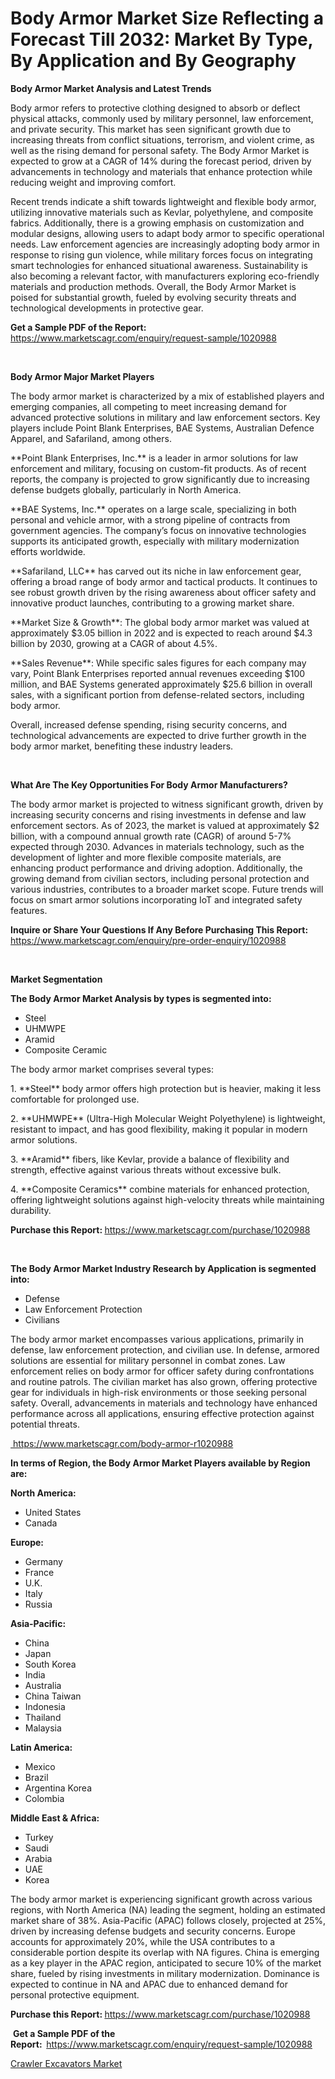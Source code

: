<p><h1>Body Armor Market Size Reflecting a Forecast Till 2032: Market By Type, By Application and By Geography</h1></p><p><strong>Body Armor Market Analysis and Latest Trends</strong></p>
<p><p>Body armor refers to protective clothing designed to absorb or deflect physical attacks, commonly used by military personnel, law enforcement, and private security. This market has seen significant growth due to increasing threats from conflict situations, terrorism, and violent crime, as well as the rising demand for personal safety. The Body Armor Market is expected to grow at a CAGR of 14% during the forecast period, driven by advancements in technology and materials that enhance protection while reducing weight and improving comfort.</p><p>Recent trends indicate a shift towards lightweight and flexible body armor, utilizing innovative materials such as Kevlar, polyethylene, and composite fabrics. Additionally, there is a growing emphasis on customization and modular designs, allowing users to adapt body armor to specific operational needs. Law enforcement agencies are increasingly adopting body armor in response to rising gun violence, while military forces focus on integrating smart technologies for enhanced situational awareness. Sustainability is also becoming a relevant factor, with manufacturers exploring eco-friendly materials and production methods. Overall, the Body Armor Market is poised for substantial growth, fueled by evolving security threats and technological developments in protective gear.</p></p>
<p><strong>Get a Sample PDF of the Report:&nbsp;</strong> <a href="https://www.marketscagr.com/enquiry/request-sample/1020988?utm_campaign=1836&utm_medium=2&utm_source=Github&utm_content=ia&utm_term=18022025&utm_id=body-armor">https://www.marketscagr.com/enquiry/request-sample/1020988</a></p>
<p>&nbsp;</p>
<p><strong>Body Armor Major Market Players</strong></p>
<p><p>The body armor market is characterized by a mix of established players and emerging companies, all competing to meet increasing demand for advanced protective solutions in military and law enforcement sectors. Key players include Point Blank Enterprises, BAE Systems, Australian Defence Apparel, and Safariland, among others.</p><p>**Point Blank Enterprises, Inc.** is a leader in armor solutions for law enforcement and military, focusing on custom-fit products. As of recent reports, the company is projected to grow significantly due to increasing defense budgets globally, particularly in North America. </p><p>**BAE Systems, Inc.** operates on a large scale, specializing in both personal and vehicle armor, with a strong pipeline of contracts from government agencies. The company’s focus on innovative technologies supports its anticipated growth, especially with military modernization efforts worldwide. </p><p>**Safariland, LLC** has carved out its niche in law enforcement gear, offering a broad range of body armor and tactical products. It continues to see robust growth driven by the rising awareness about officer safety and innovative product launches, contributing to a growing market share.</p><p>**Market Size & Growth**: The global body armor market was valued at approximately $3.05 billion in 2022 and is expected to reach around $4.3 billion by 2030, growing at a CAGR of about 4.5%. </p><p>**Sales Revenue**: While specific sales figures for each company may vary, Point Blank Enterprises reported annual revenues exceeding $100 million, and BAE Systems generated approximately $25.6 billion in overall sales, with a significant portion from defense-related sectors, including body armor. </p><p>Overall, increased defense spending, rising security concerns, and technological advancements are expected to drive further growth in the body armor market, benefiting these industry leaders.</p></p>
<p>&nbsp;</p>
<p><strong>What Are The Key Opportunities For Body Armor Manufacturers?</strong></p>
<p><p>The body armor market is projected to witness significant growth, driven by increasing security concerns and rising investments in defense and law enforcement sectors. As of 2023, the market is valued at approximately $2 billion, with a compound annual growth rate (CAGR) of around 5-7% expected through 2030. Advances in materials technology, such as the development of lighter and more flexible composite materials, are enhancing product performance and driving adoption. Additionally, the growing demand from civilian sectors, including personal protection and various industries, contributes to a broader market scope. Future trends will focus on smart armor solutions incorporating IoT and integrated safety features.</p></p>
<p><strong>Inquire or Share Your Questions If Any Before Purchasing This Report:</strong> <a href="https://www.marketscagr.com/enquiry/pre-order-enquiry/1020988?utm_campaign=1836&utm_medium=2&utm_source=Github&utm_content=ia&utm_term=18022025&utm_id=body-armor">https://www.marketscagr.com/enquiry/pre-order-enquiry/1020988</a></p>
<p>&nbsp;</p>
<p><strong>Market Segmentation</strong></p>
<p><strong>The Body Armor Market Analysis by types is segmented into:</strong></p>
<p><ul><li>Steel</li><li>UHMWPE</li><li>Aramid</li><li>Composite Ceramic</li></ul></p>
<p><p>The body armor market comprises several types: </p><p>1. **Steel** body armor offers high protection but is heavier, making it less comfortable for prolonged use.</p><p>2. **UHMWPE** (Ultra-High Molecular Weight Polyethylene) is lightweight, resistant to impact, and has good flexibility, making it popular in modern armor solutions.</p><p>3. **Aramid** fibers, like Kevlar, provide a balance of flexibility and strength, effective against various threats without excessive bulk.</p><p>4. **Composite Ceramics** combine materials for enhanced protection, offering lightweight solutions against high-velocity threats while maintaining durability.</p></p>
<p><strong>Purchase this Report:&nbsp;</strong><a href="https://www.marketscagr.com/purchase/1020988?utm_campaign=1836&utm_medium=2&utm_source=Github&utm_content=ia&utm_term=18022025&utm_id=body-armor">https://www.marketscagr.com/purchase/1020988</a></p>
<p>&nbsp;</p>
<p><strong>The Body Armor Market Industry Research by Application is segmented into:</strong></p>
<p><ul><li>Defense</li><li>Law Enforcement Protection</li><li>Civilians</li></ul></p>
<p><p>The body armor market encompasses various applications, primarily in defense, law enforcement protection, and civilian use. In defense, armored solutions are essential for military personnel in combat zones. Law enforcement relies on body armor for officer safety during confrontations and routine patrols. The civilian market has also grown, offering protective gear for individuals in high-risk environments or those seeking personal safety. Overall, advancements in materials and technology have enhanced performance across all applications, ensuring effective protection against potential threats.</p></p>
<p><a href="https://www.marketscagr.com/body-armor-r1020988?utm_campaign=1836&utm_medium=2&utm_source=Github&utm_content=ia&utm_term=18022025&utm_id=body-armor">&nbsp;https://www.marketscagr.com/body-armor-r1020988</a></p>
<p><strong>In terms of Region, the Body Armor Market Players available by Region are:</strong></p>
<p>
    <p> <strong> North America: </strong>
        <ul>
            <li>United States</li>
            <li>Canada</li>
        </ul>
        </p> 
    <p> <strong> Europe: </strong>
        <ul>
            <li>Germany</li>
            <li>France</li>
            <li>U.K.</li>
            <li>Italy</li>
            <li>Russia</li>
        </ul>
        </p> 
    <p> <strong> Asia-Pacific: </strong>
        <ul>
            <li>China</li>
            <li>Japan</li>
            <li>South Korea</li>
            <li>India</li>
            <li>Australia</li>
            <li>China Taiwan</li>
            <li>Indonesia</li>
            <li>Thailand</li>
            <li>Malaysia</li>
        </ul>
        </p> 
    <p> <strong> Latin America: </strong>
        <ul>
            <li>Mexico</li>
            <li>Brazil</li>
            <li>Argentina Korea</li>
            <li>Colombia</li>
        </ul>
        </p> 
    <p> <strong> Middle East & Africa: </strong>
        <ul>
            <li>Turkey</li>
            <li>Saudi</li>
            <li>Arabia</li>
            <li>UAE</li>
            <li>Korea</li>
        </ul>
    </p>
    </p>
<p><p>The body armor market is experiencing significant growth across various regions, with North America (NA) leading the segment, holding an estimated market share of 38%. Asia-Pacific (APAC) follows closely, projected at 25%, driven by increasing defense budgets and security concerns. Europe accounts for approximately 20%, while the USA contributes to a considerable portion despite its overlap with NA figures. China is emerging as a key player in the APAC region, anticipated to secure 10% of the market share, fueled by rising investments in military modernization. Dominance is expected to continue in NA and APAC due to enhanced demand for personal protective equipment.</p></p>
<p><strong>Purchase this Report: </strong><a href="https://www.marketscagr.com/purchase/1020988?utm_campaign=1836&utm_medium=2&utm_source=Github&utm_content=ia&utm_term=18022025&utm_id=body-armor">https://www.marketscagr.com/purchase/1020988</a></p>
<p>&nbsp;<strong>Get a Sample PDF of the Report:&nbsp;&nbsp;</strong><a href="https://www.marketscagr.com/enquiry/request-sample/1020988?utm_campaign=1836&utm_medium=2&utm_source=Github&utm_content=ia&utm_term=18022025&utm_id=body-armor">https://www.marketscagr.com/enquiry/request-sample/1020988</a></p>
<p><strong></strong></p>
<p><p><a href="https://github.com/mabutironaldo/Market-Research-Report-List-7/blob/main/crawler-excavators-market.md?utm_campaign=1836&utm_medium=2&utm_source=Github&utm_content=ia&utm_term=18022025&utm_id=body-armor">Crawler Excavators Market</a></p></p>